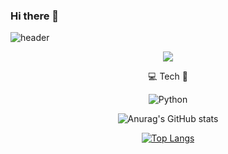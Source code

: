 ### Hi there 👋

![header](https://capsule-render.vercel.app/api?type=wave&color=9ECA9A&height=300&section=header&text=JONHYOJIN&fontSize=70)

<p align="center"><a href="https://hits.seeyoufarm.com"><img src="https://hits.seeyoufarm.com/api/count/incr/badge.svg?url=https%3A%2F%2Fgithub.com%2FJONHYOJIN&count_bg=%239ECA9A&title_bg=%23555555&icon=&icon_color=%23E7E7E7&title=Hits&edge_flat=true"/></a></p>

<p align="center">💻 Tech 🐣</p>

<div align=center>
  
![Python](https://img.shields.io/badge/python-3670A0?style=for-the-badge&logo=python&logoColor=FFFFFF)

![Anurag's GitHub stats](https://github-readme-stats.vercel.app/api?username=JONHYOJIN&&show_icons=true&theme=default)
  
[![Top Langs](https://github-readme-stats.vercel.app/api/top-langs/?username=JONHYOJIN&layout=compact)](https://github.com/anuraghazra/github-readme-stats)

</div>



